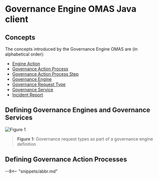 <!-- SPDX-License-Identifier: CC-BY-4.0 -->
<!-- Copyright Contributors to the ODPi Egeria project. -->


# Governance Engine OMAS Java client

## Concepts

The concepts introduced by the Governance Engine OMAS are (in alphabetical order):

* [Engine Action](/concepts/engine-action)
* [Governance Action Process](/concepts/governance-action-process)
* [Governance Action Process Step](/concepts/governance-action-process-step)
* [Governance Engine](/concepts/governance-engine)
* [Governance Request Type](/concepts/governance-request-type)
* [Governance Service](/concepts/governance-service)
* [Incident Report](/concepts/incident-report)



## Defining Governance Engines and Governance Services


![Figure 1](/concepts/governance-request-type.png)
> **Figure 1:** Governance request types as part of a governance engine definition


## Defining Governance Action Processes

--8<-- "snippets/abbr.md"


